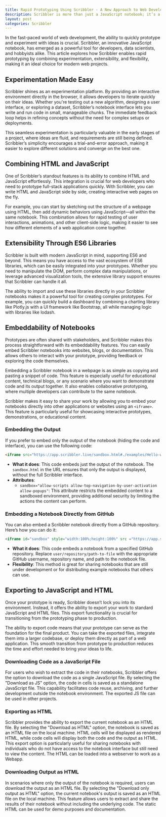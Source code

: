 ```yaml
---
title: Rapid Prototyping Using Scribbler - A New Approach to Web Development
description: Scribbler is more than just a JavaScript notebook; it’s a comprehensive tool for rapid prototyping. For seasoned developers looking to streamline your prototyping process or newcomers exploring web technologies, Scribbler offers the tools and flexibility needed to turn your ideas into reality. 
layout: post
categories: Scribbler
---
```


In the fast-paced world of web development, the ability to quickly prototype and experiment with ideas is crucial. Scribbler, an innovative JavaScript notebook, has emerged as a powerful tool for developers, data scientists, and hobbyists alike. This article explores how Scribbler enables rapid prototyping by combining experimentation, extensibility, and flexibility, making it an ideal choice for modern web projects.

## Experimentation Made Easy

Scribbler shines as an experimentation platform. By providing an interactive environment directly in the browser, it allows developers to iterate quickly on their ideas. Whether you're testing out a new algorithm, designing a user interface, or exploring a dataset, Scribbler’s notebook interface lets you write and run code in small, manageable chunks. The immediate feedback loop helps in refining concepts without the need for complex setups or deployments.

This seamless experimentation is particularly valuable in the early stages of a project, where ideas are fluid, and requirements are still being defined. Scribbler’s simplicity encourages a trial-and-error approach, making it easier to explore different solutions and converge on the best one.

## Combining HTML and JavaScript

One of Scribbler’s standout features is its ability to combine HTML and JavaScript effortlessly. This integration is crucial for web developers who need to prototype full-stack applications quickly. With Scribbler, you can write HTML and JavaScript side by side, creating interactive web pages on the fly. 

For example, you can start by sketching out the structure of a webpage using HTML, then add dynamic behaviors using JavaScript—all within the same notebook. This combination allows for rapid testing of user interactions, animations, and other client-side logic, making it easier to see how different elements of a web application come together.

## Extensibility Through ES6 Libraries

Scribbler is built with modern JavaScript in mind, supporting ES6 and beyond. This means you have access to the vast ecosystem of ES6 libraries, which can be easily integrated into your prototypes. Whether you need to manipulate the DOM, perform complex data manipulations, or leverage advanced visualization tools, the extensive library support ensures that Scribbler can handle it all.

The ability to import and use these libraries directly in your Scribbler notebooks makes it a powerful tool for creating complex prototypes. For example, you can quickly build a dashboard by combining a charting library like Plotly.js with a UI framework like Bootstrap, all while managing logic with libraries like lodash.

## Embeddability of Notebooks

Prototypes are often shared with stakeholders, and Scribbler makes this process straightforward with its embeddability features. You can easily embed Scribbler notebooks into websites, blogs, or documentation. This allows others to interact with your prototype, providing feedback or exploring the code themselves.

Embedding a Scribbler notebook in a webpage is as simple as copying and pasting a snippet of code. This feature is especially useful for educational content, technical blogs, or any scenario where you want to demonstrate code and its output together. It also enables collaborative prototyping, where multiple developers can contribute to the same notebook.

Scribbler makes it easy to share your work by allowing you to embed your notebooks directly into other applications or websites using an `<iframe>`. This feature is particularly useful for showcasing interactive prototypes, demonstrations, or educational content.

### Embedding the Output

If you prefer to embed only the output of the notebook (hiding the code and interface), you can use the following code:

```html
<iframe src="https://app.scribbler.live/sandbox.html#./examples/Hello-world.jsnb" height="400" width="100%" style="width:100%;border: thin solid black;" allowfullscreen="" frameborder="0" sandbox="allow-scripts allow-top-navigation-by-user-activation allow-popups"></iframe>
```

- **What it does**: This code embeds just the output of the notebook. The `sandbox.html` in the URL ensures that only the output is displayed, without the full Scribbler interface.
- **Attributes**:
  - `sandbox="allow-scripts allow-top-navigation-by-user-activation allow-popups"`: This attribute restricts the embedded content to a sandboxed environment, providing additional security by limiting the actions the content can perform.

### Embedding a Notebook Directly from GitHub

You can also embed a Scribbler notebook directly from a GitHub repository. Here’s how you can do it:

```html
<iframe id="sandbox" style="width:100%;height:100%" src ="https://app.scribbler.live/sandbox.html?jsnb=github:user/repository/path-to-file"></iframe>
```

- **What it does**: This code embeds a notebook from a specified GitHub repository. Replace `user/repository/path-to-file` with the appropriate GitHub username, repository name, and path to the notebook file.
- **Flexibility**: This method is great for sharing notebooks that are still under development or for distributing example notebooks that others can use.


## Exporting to JavaScript and HTML

Once your prototype is ready, Scribbler doesn’t lock you into its environment. Instead, it offers the ability to export your work to standard JavaScript and HTML files. This export functionality is crucial for transitioning from the prototyping phase to production.

The ability to export code means that your prototype can serve as the foundation for the final product. You can take the exported files, integrate them into a larger codebase, or deploy them directly as part of a web application. This smooth transition from prototype to production reduces the time and effort needed to bring your ideas to life.

### Downloading Code as a JavaScript File
For users who wish to extract the code in their notebooks, Scribbler offers the option to download the code as a single JavaScript file. By selecting the "Download as JS" option, the code in cells is saved as a standalone JavaScript file. This capability facilitates code reuse, archiving, and further development outside the notebook environment. The exported JS file can be used in other projects.

### Exporting as HTML
Scribbler provides the ability to export the current notebook as an HTML file. By selecting the "Download as HTML" option, the notebook is saved as an HTML file on the local machine. HTML cells will be displayed as rendered HTML, while code cells will display both the code and the output as HTML. This export option is particularly useful for sharing notebooks with individuals who do not have access to the notebook interface but still need to view the content. The HTML can be loaded into a webserver to work as a Webapp.

### Downloading Output as HTML
In scenarios where only the output of the notebook is required, users can download the output as an HTML file. By selecting the "Download only output as HTML" option, the current notebook's output is saved as an HTML file on the local machine. This feature allows users to extract and share the results of their notebook without including the underlying code. The static HTML can be used for demo purposes and documentation.
 


